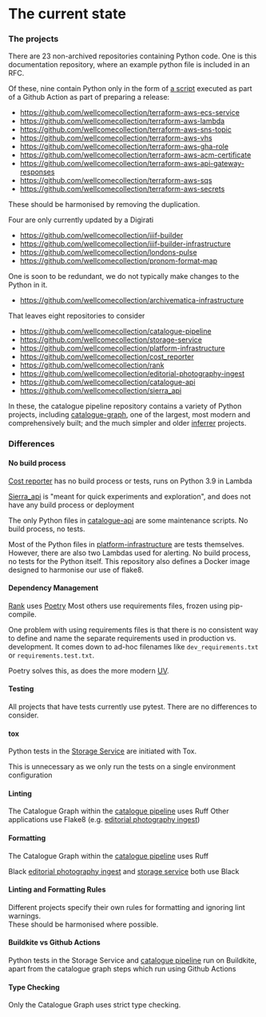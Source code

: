 # The current state


### The projects

There are 23 non-archived repositories containing Python code.
One is this documentation repository, where an example python file
is included in an RFC.

Of these, nine contain Python only in the form of [a script](https://github.com/wellcomecollection/terraform-aws-api-gateway-responses/blob/a8cfd94351ea6ade8389372660d74ef0e4d26ae5/gha_scripts/create_release.py) executed as part of a Github Action
as part of preparing a release:

* https://github.com/wellcomecollection/terraform-aws-ecs-service
* https://github.com/wellcomecollection/terraform-aws-lambda
* https://github.com/wellcomecollection/terraform-aws-sns-topic
* https://github.com/wellcomecollection/terraform-aws-vhs
* https://github.com/wellcomecollection/terraform-aws-gha-role
* https://github.com/wellcomecollection/terraform-aws-acm-certificate
* https://github.com/wellcomecollection/terraform-aws-api-gateway-responses
* https://github.com/wellcomecollection/terraform-aws-sqs
* https://github.com/wellcomecollection/terraform-aws-secrets

These should be harmonised by removing the duplication.

Four are only currently updated by a Digirati
* https://github.com/wellcomecollection/iiif-builder
* https://github.com/wellcomecollection/iiif-builder-infrastructure
* https://github.com/wellcomecollection/londons-pulse
* https://github.com/wellcomecollection/pronom-format-map

One is soon to be redundant, we do not typically make changes to the Python in it.
* https://github.com/wellcomecollection/archivematica-infrastructure

That leaves eight repositories to consider
* https://github.com/wellcomecollection/catalogue-pipeline
* https://github.com/wellcomecollection/storage-service
* https://github.com/wellcomecollection/platform-infrastructure
* https://github.com/wellcomecollection/cost_reporter
* https://github.com/wellcomecollection/rank
* https://github.com/wellcomecollection/editorial-photography-ingest
* https://github.com/wellcomecollection/catalogue-api
* https://github.com/wellcomecollection/sierra_api

In these, the catalogue pipeline repository contains a variety of
Python projects, including  [catalogue-graph](https://github.com/wellcomecollection/catalogue-pipeline/tree/fd516e1d52a41637a4634308734a0d58b6b5e2f6/catalogue_graph),
one of the largest, most modern and comprehensively built; and the much simpler and older
[inferrer](https://github.com/wellcomecollection/catalogue-pipeline/tree/92727715888204ca82b86cc0fbf478e5ca46f2dc/pipeline/inferrer)
projects.

### Differences

#### No build process
[Cost reporter](https://github.com/wellcomecollection/cost_reporter) has no build process or tests, runs on Python 3.9 in Lambda


[Sierra_api](https://github.com/wellcomecollection/sierra_api) is "meant for quick experiments and exploration", and does not have any build process or deployment

The only Python files in [catalogue-api](https://github.com/wellcomecollection/catalogue-api) are some maintenance scripts. No build process, no tests.

Most of the Python files in [platform-infrastructure](https://github.com/wellcomecollection/platform-infrastructure) are tests themselves.
However, there are also two Lambdas used for alerting. No build process, no tests for the Python itself.
This repository also defines a Docker image designed to harmonise our use of flake8.

#### Dependency Management
[Rank](https://github.com/wellcomecollection/rank) uses [Poetry](https://python-poetry.org)
Most others use requirements files, frozen using pip-compile.

One problem with using requirements files is that there is no consistent way to define and name the
separate requirements used in production vs. development.  It comes down to ad-hoc filenames like
`dev_requirements.txt` or `requirements.test.txt`.

Poetry solves this, as does the more modern [UV](https://docs.astral.sh/uv).

#### Testing
All projects that have tests currently use pytest. There are no differences to consider.

#### tox

Python tests in the [Storage Service](https://github.com/wellcomecollection/storage-service) are initiated with Tox.

This is unnecessary as we only run the tests on a single environment configuration

#### Linting

The Catalogue Graph within the [catalogue pipeline](https://github.com/wellcomecollection/catalogue-pipeline) uses Ruff
Other applications use Flake8 (e.g. [editorial photography ingest](https://github.com/wellcomecollection/editorial-photography-ingest))

#### Formatting

The Catalogue Graph within the [catalogue pipeline](https://github.com/wellcomecollection/catalogue-pipeline) uses Ruff

Black [editorial photography ingest](https://github.com/wellcomecollection/editorial-photography-ingest) and [storage service](https://github.com/wellcomecollection/storage-service) both use Black

#### Linting and Formatting Rules
Different projects specify their own rules for formatting and ignoring lint warnings.  
These should be harmonised where possible.

#### Buildkite vs Github Actions
Python tests in the Storage Service and [catalogue pipeline](https://github.com/wellcomecollection/catalogue-pipeline) run on Buildkite, apart from
the catalogue graph steps which run using Github Actions

#### Type Checking

Only the Catalogue Graph uses strict type checking.

